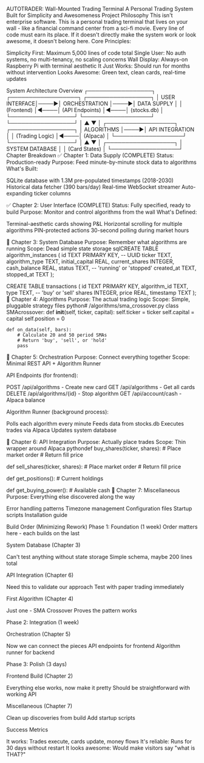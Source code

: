 AUTOTRADER: Wall-Mounted Trading Terminal
A Personal Trading System Built for Simplicity and Awesomeness
Project Philosophy
This isn't enterprise software. This is a personal trading terminal that lives on your wall - like a financial command center from a sci-fi movie. Every line of code must earn its place. If it doesn't directly make the system work or look awesome, it doesn't belong here.
Core Principles:

Simplicity First: Maximum 5,000 lines of code total
Single User: No auth systems, no multi-tenancy, no scaling concerns
Wall Display: Always-on Raspberry Pi with terminal aesthetic
It Just Works: Should run for months without intervention
Looks Awesome: Green text, clean cards, real-time updates

System Architecture Overview
┌─────────────────┐     ┌──────────────────┐     ┌─────────────────┐
│   USER INTERFACE│────▶│  ORCHESTRATION   │────▶│   DATA SUPPLY   │
│   (Frontend)    │◀────│  (API Endpoints) │◀────│  (stocks.db)    │
└─────────────────┘     └──────────────────┘     └─────────────────┘
                               │      ▲
                               ▼      │
                        ┌──────────────────┐     ┌─────────────────┐
                        │   ALGORITHMS     │────▶│ API INTEGRATION │
                        │ (Trading Logic)  │◀────│    (Alpaca)     │
                        └──────────────────┘     └─────────────────┘
                               │      ▲
                               ▼      │
                        ┌──────────────────┐
                        │ SYSTEM DATABASE  │
                        │ (Card States)    │
                        └──────────────────┘
Chapter Breakdown
✅ Chapter 1: Data Supply (COMPLETE)
Status: Production-ready
Purpose: Feed minute-by-minute stock data to algorithms
What's Built:

SQLite database with 1.3M pre-populated timestamps (2018-2030)
Historical data fetcher (390 bars/day)
Real-time WebSocket streamer
Auto-expanding ticker columns

✅ Chapter 2: User Interface (COMPLETE)
Status: Fully specified, ready to build
Purpose: Monitor and control algorithms from the wall
What's Defined:

Terminal-aesthetic cards showing P&L
Horizontal scrolling for multiple algorithms
PIN-protected actions
30-second polling during market hours

📝 Chapter 3: System Database
Purpose: Remember what algorithms are running
Scope: Dead simple state storage
sqlCREATE TABLE algorithm_instances (
    id TEXT PRIMARY KEY,  -- UUID
    ticker TEXT,
    algorithm_type TEXT,
    initial_capital REAL,
    current_shares INTEGER,
    cash_balance REAL,
    status TEXT,  -- 'running' or 'stopped'
    created_at TEXT,
    stopped_at TEXT
);

CREATE TABLE transactions (
    id TEXT PRIMARY KEY,
    algorithm_id TEXT,
    type TEXT,  -- 'buy' or 'sell'
    shares INTEGER,
    price REAL,
    timestamp TEXT
);
📝 Chapter 4: Algorithms
Purpose: The actual trading logic
Scope: Simple, pluggable strategy files
python# /algorithms/sma_crossover.py
class SMAcrossover:
    def __init__(self, ticker, capital):
        self.ticker = ticker
        self.capital = capital
        self.position = 0
        
    def on_data(self, bars):
        # Calculate 20 and 50 period SMAs
        # Return 'buy', 'sell', or 'hold'
        pass
📝 Chapter 5: Orchestration
Purpose: Connect everything together
Scope: Minimal REST API + Algorithm Runner

API Endpoints (for frontend):

POST /api/algorithms - Create new card
GET /api/algorithms - Get all cards
DELETE /api/algorithms/{id} - Stop algorithm
GET /api/account/cash - Alpaca balance


Algorithm Runner (background process):

Polls each algorithm every minute
Feeds data from stocks.db
Executes trades via Alpaca
Updates system database



📝 Chapter 6: API Integration
Purpose: Actually place trades
Scope: Thin wrapper around Alpaca
pythondef buy_shares(ticker, shares):
    # Place market order
    # Return fill price
    
def sell_shares(ticker, shares):
    # Place market order
    # Return fill price
    
def get_positions():
    # Current holdings
    
def get_buying_power():
    # Available cash
📝 Chapter 7: Miscellaneous
Purpose: Everything else discovered along the way

Error handling patterns
Timezone management
Configuration files
Startup scripts
Installation guide

Build Order (Minimizing Rework)
Phase 1: Foundation (1 week)
Order matters here - each builds on the last

System Database (Chapter 3)

Can't test anything without state storage
Simple schema, maybe 200 lines total


API Integration (Chapter 6)

Need this to validate our approach
Test with paper trading immediately


First Algorithm (Chapter 4)

Just one - SMA Crossover
Proves the pattern works



Phase 2: Integration (1 week)

Orchestration (Chapter 5)

Now we can connect the pieces
API endpoints for frontend
Algorithm runner for backend



Phase 3: Polish (3 days)

Frontend Build (Chapter 2)

Everything else works, now make it pretty
Should be straightforward with working API


Miscellaneous (Chapter 7)

Clean up discoveries from build
Add startup scripts



Success Metrics

It works: Trades execute, cards update, money flows
It's reliable: Runs for 30 days without restart
It looks awesome: Would make visitors say "what is THAT?"